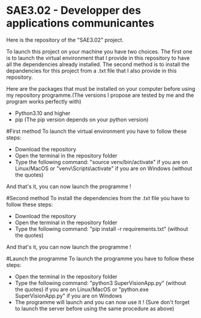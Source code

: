 # SAE3.02 - Developper des applications communicantes
Here is the repository of the "SAE3.02" project.

To launch this project on your machine you have two choices. The first one is to launch the virtual environment that I provide in this repository to have all the dependencies already installed. The second method is to install the depandencies for this project from a .txt file that I also provide in this repository.

Here are the packages that must be installed on your computer before using my repository programme.(The versions I propose are tested by me and the program works perfectly with)
- Python3.10 and higher
- pip (The pip version depends on your python version) 

#First method
To launch the virtual environment you have to follow these steps:
- Download the repository
- Open the terminal in the repository folder
- Type the following command: "source venv/bin/activate" if you are on Linux/MacOS or "venv\Scripts\activate" if you are on Windows (without the quotes)

And that's it, you can now launch the programme !

#Second method
To install the dependencies from the .txt file you have to follow these steps:
- Download the repository
- Open the terminal in the repository folder
- Type the following command: "pip install -r requirements.txt" (without the quotes)

And that's it, you can now launch the programme ! 

#Launch the programme
To launch the programme you have to follow these steps:
- Open the terminal in the repository folder
- Type the following command: "python3 SuperVisionApp.py" (without the quotes) if you are on Linux/MacOS or "python.exe SuperVisionApp.py" if you are on Windows
- The programme will launch and you can now use it ! (Sure don't forget to launch the server before using the same procedure as above)

